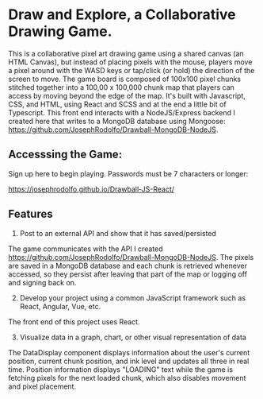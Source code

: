 # Draw and Explore, a Collaborative Drawing Game. 

This is a collaborative pixel art drawing game using a shared canvas (an HTML Canvas), but instead of placing pixels with the mouse, players move a pixel around with the WASD keys or tap/click (or hold) the direction of the screen to move. The game board is composed of 100x100 pixel chunks stitched together into a 100,00 x 100,000 chunk map that players can access by moving beyond the edge of the map. It's built with Javascript, CSS, and HTML, using React and SCSS and at the end a little bit of Typescript. This front end interacts with a NodeJS/Express backend I created here that writes to a MongoDB database using Mongoose: https://github.com/JosephRodolfo/Drawball-MongoDB-NodeJS.

## Accesssing the Game:

Sign up here to begin playing. Passwords must be 7 characters or longer:

https://josephrodolfo.github.io/Drawball-JS-React/

## Features

1. Post to an external API and show that it has saved/persisted

The game communicates with the API I created https://github.com/JosephRodolfo/Drawball-MongoDB-NodeJS. The pixels are saved in a MongoDB database and each chunk is retrieved whenever accessed, so they persist after leaving that part of the map or logging off and signing back on. 

2. Develop your project using a common JavaScript framework such as React, Angular, Vue, etc.

The front end of this project uses React. 

3. Visualize data in a graph, chart, or other visual representation of data

The DataDisplay component displays information about the user's current position, current chunk position, and ink level and updates all three in real time. Position information displays "LOADING" text while the game is fetching pixels for the next loaded chunk, which also disables movement and pixel placement. 
